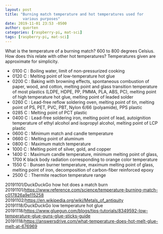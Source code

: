 ```yaml
---
layout: post
title: "Burning match temperature and hot temperatures used for
        various purposes"
date: 2019-11-01 23:53 -0500
author: quorten
categories: [raspberry-pi, mat-sci]
tags: [raspberry-pi, mat-sci]
---
```


What is the temperature of a burning match?  600 to 800 degrees
Celsius.  How does this relate with other hot temperatures?
Temperatures given are approximate for simplicity.

* 0100 C : Boiling water, limit of non-pressurized cooking
* 0120 C : Melting point of low-temperature hot glue
* 0200 C : Baking with browning effects, spontaneous combustion of
  paper, wood, and cotton, melting point and glass transition
  temperature of most plastics (LDPE, HDPE, PP, PMMA, PLA, ABS, PC),
  melting point of high temperature hot glue, melting point of leaded
  solder
* 0260 C : Lead-free reflow soldering oven, melting point of tin,
  melting point of PS, PET, PVC, PBT, Nylon 6/66 (polyamide), PPS
  plastic
* 0285 C : Melting point of PCT plastic
* 0400 C : Lead-free soldering iron, melting point of lead,
  autoignition temperature of ethyl alcohol and isopropyl alcohol,
  melting point of LCP plastic
* 0600 C : Minimum match and candle temperature
* 0660 C : Melting point of aluminum
* 0800 C : Maximum match temperature
* 1000 C : Melting point of silver, gold, and copper
* 1400 C : Maximum candle temperature, minimum melting point of glass,
  1700 K black body radiation corresponding to orange color
  temperature
* 1550 C : Bunsen burner temperature, maximum melting point of glass,
  melting point of iron, decomposition of carbon-fiber reinforced
  epoxy
* 2500 C : Thermite reaction temperature range

<!-- more -->

20191101/DuckDuckGo how hot does a match burn  
20191101/https://www.reference.com/science/temperature-burning-match-c017826a9e115258  
20191102/https://en.wikipedia.org/wiki/Metals_of_antiquity  
20191118/DuckDuckGo low temperature hot glue  
20191118/https://www.gluegun.com/blogs/tips-tutorials/8349592-low-temperature-glue-guns-glue-sticks-guide  
20191118/https://answersdrive.com/what-temperature-does-hot-melt-glue-melt-at-676969
